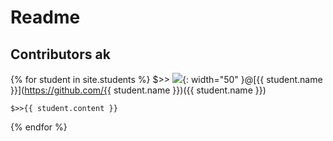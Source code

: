 # Readme 
## Contributors ak

{% for student in site.students %}
  $>> <img src="{{ student.image }}">{: width="50" }@[{{ student.name }}](https://github.com/{{ student.name }})({{ student.name }})

    $>>{{ student.content }}
{% endfor %}

